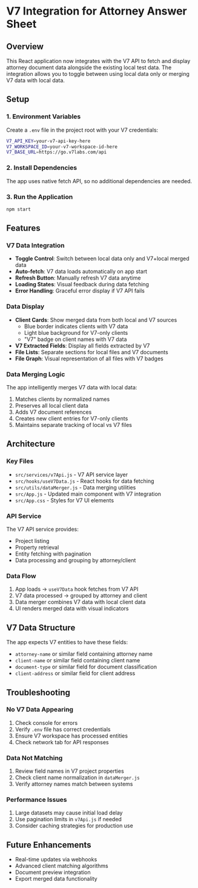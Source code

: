 # V7 Integration for Attorney Answer Sheet

## Overview
This React application now integrates with the V7 API to fetch and display attorney document data alongside the existing local test data. The integration allows you to toggle between using local data only or merging V7 data with local data.

## Setup

### 1. Environment Variables
Create a `.env` file in the project root with your V7 credentials:

```bash
V7_API_KEY=your-v7-api-key-here
V7_WORKSPACE_ID=your-v7-workspace-id-here
V7_BASE_URL=https://go.v7labs.com/api
```

### 2. Install Dependencies
The app uses native fetch API, so no additional dependencies are needed.

### 3. Run the Application
```bash
npm start
```

## Features

### V7 Data Integration
- **Toggle Control**: Switch between local data only and V7+local merged data
- **Auto-fetch**: V7 data loads automatically on app start
- **Refresh Button**: Manually refresh V7 data anytime
- **Loading States**: Visual feedback during data fetching
- **Error Handling**: Graceful error display if V7 API fails

### Data Display
- **Client Cards**: Show merged data from both local and V7 sources
  - Blue border indicates clients with V7 data
  - Light blue background for V7-only clients
  - "V7" badge on client names with V7 data
- **V7 Extracted Fields**: Display all fields extracted by V7
- **File Lists**: Separate sections for local files and V7 documents
- **File Graph**: Visual representation of all files with V7 badges

### Data Merging Logic
The app intelligently merges V7 data with local data:
1. Matches clients by normalized names
2. Preserves all local client data
3. Adds V7 document references
4. Creates new client entries for V7-only clients
5. Maintains separate tracking of local vs V7 files

## Architecture

### Key Files
- `src/services/v7Api.js` - V7 API service layer
- `src/hooks/useV7Data.js` - React hooks for data fetching
- `src/utils/dataMerger.js` - Data merging utilities
- `src/App.js` - Updated main component with V7 integration
- `src/App.css` - Styles for V7 UI elements

### API Service
The V7 API service provides:
- Project listing
- Property retrieval
- Entity fetching with pagination
- Data processing and grouping by attorney/client

### Data Flow
1. App loads → `useV7Data` hook fetches from V7 API
2. V7 data processed → grouped by attorney and client
3. Data merger combines V7 data with local client data
4. UI renders merged data with visual indicators

## V7 Data Structure
The app expects V7 entities to have these fields:
- `attorney-name` or similar field containing attorney name
- `client-name` or similar field containing client name
- `document-type` or similar field for document classification
- `client-address` or similar field for client address

## Troubleshooting

### No V7 Data Appearing
1. Check console for errors
2. Verify `.env` file has correct credentials
3. Ensure V7 workspace has processed entities
4. Check network tab for API responses

### Data Not Matching
1. Review field names in V7 project properties
2. Check client name normalization in `dataMerger.js`
3. Verify attorney names match between systems

### Performance Issues
1. Large datasets may cause initial load delay
2. Use pagination limits in `v7Api.js` if needed
3. Consider caching strategies for production use

## Future Enhancements
- Real-time updates via webhooks
- Advanced client matching algorithms
- Document preview integration
- Export merged data functionality